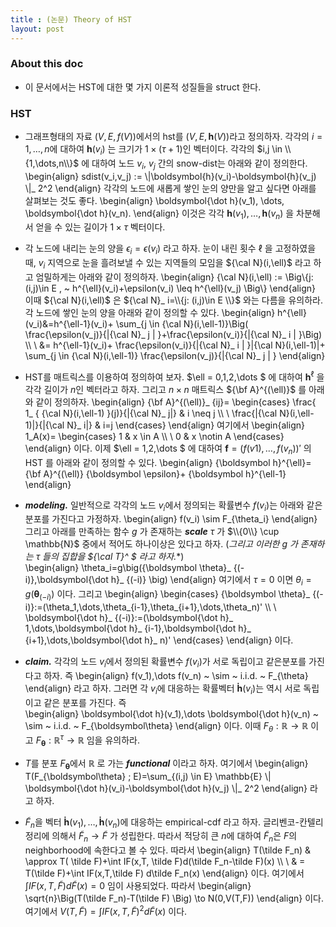 ```yaml
---
title : (논문) Theory of HST 
layout: post 
---
```


### About this doc

- 이 문서에서는 HST에 대한 몇 가지 이론적 성질들을 struct 한다. 

### HST 

- 그래프형태의 자료 $(V,E,f(V))$에서의 hst를 $(V,E,\boldsymbol{h}(V))$라고 정의하자. 각각의 $i=1,\dots,n$에 대하여 $\boldsymbol{h}(v_i)$ 는 크기가 $1\times (\tau+1)$인 벡터이다. 각각의 $i,j \in \\{1,\dots,n\\}$ 에 대하여 노드 $v_i$, $v_j$ 간의 snow-dist는 아래와 같이 정의한다. 
\begin{align}
sdist(v_i,v_j) := \\|\boldsymbol{h}(v_i)-\boldsymbol{h}(v_j) \\|_ 2^2 
\end{align}
각각의 노드에 새롭게 쌓인 눈의 양만을 알고 싶다면 아래를 살펴보는 것도 좋다. 
\begin{align}
\boldsymbol{\dot h}(v_1), \dots, \boldsymbol{\dot h}(v_n).
\end{align}
이것은 각각 $\boldsymbol{h}(v_1),\dots,\boldsymbol{h}(v_n)$ 을 차분해서 얻을 수 있는 길이가 $1\times \tau$ 벡터이다. 

- 각 노드에 내리는 눈의 양을 $\epsilon_i=\epsilon(v_i)$ 라고 하자. 눈이 내린 횟수 $\ell$ 을 고정하였을때, $v_i$ 지역으로 눈을 흘려보낼 수 있는 지역들의 모임을 ${\cal N}(i,\ell)$ 라고 하고 엄밀하게는 아래와 같이 정의하자. 
\begin{align}
{\cal N}(i,\ell) := \Big\\{j:(i,j)\in E , ~ h^{\ell}(v_i)+\epsilon(v_i) \leq h^{\ell}(v_j) \Big\\} 
\end{align}
이때 ${\cal N}(i,\ell)$ 은 ${\cal N}_ i=\\{j: (i,j)\in E \\}$ 와는 다름을 유의하라. 각 노드에 쌓인 눈의 양을 아래와 같이 정의할 수 있다. 
\begin{align}
h^{\ell}(v_i)&=h^{\ell-1}(v_i)+ \sum_{j \in {\cal N}(i,\ell-1)}\Big( \frac{\epsilon(v_j)}{\|{\cal N}_ j \| }+\frac{\epsilon(v_i)}{\|{\cal N}_ i \| }\Big)  \\\\ \\ 
&= h^{\ell-1}(v_i)+ \frac{\epsilon(v_i)}{\|{\cal N}_ i \| }\|{\cal N}(i,\ell-1)\|+ \sum_{j \in {\cal N}(i,\ell-1)} \frac{\epsilon(v_j)}{\|{\cal N}_ j \| }
\end{align}

- HST를 매트릭스를 이용하여 정의하여 보자. $\ell = 0,1,2,\dots $ 에 대하여 ${\boldsymbol h}^{\ell}$ 을 각각 길이가 $n$인 벡터라고 하자. 그리고 $n\times n$ 매트릭스 ${\bf A}^{(\ell)}$ 를 아래와 같이 정의하자. 
\begin{align}
{\bf A}^{(\ell)}_ {ij}=
\begin{cases} 
\frac{ 1_ { {\cal N}(i,\ell-1) }(j)}{\|{\cal N}_ j\|}  & i \neq j  \\\\ \\
\frac{\|{\cal N}(i,\ell-1)\|}{\|{\cal N}_ i\|} & i=j
\end{cases} 
\end{align}
여기에서 
\begin{align}
1_A(x)=
\begin{cases}
1 & x \in A \\\\ \\
0 & x \notin A 
\end{cases}
\end{align} 
이다. 이제 $\ell = 1,2,\dots $ 에 대하여 ${\boldsymbol f}=(f(v1),\dots,f(v_n))'$ 의 HST 를 아래와 같이 정의할 수 있다. 
\begin{align}
{\boldsymbol h}^{\ell}= {\bf A}^{(\ell)} {\boldsymbol \epsilon}+ {\boldsymbol h}^{\ell-1} 
\end{align}

- ***modeling.*** 일반적으로 각각의 노드 $v_i$에서 정의되는 확률변수 $f(v_i)$는 아래와 같은 분포를 가진다고 가정하자. 
\begin{align}
f(v_i) \sim F_{\theta_i}
\end{align}
그리고 아래를 만족하는 함수 $g$ 가 존재하는 ***scale*** $\tau$ 가 $\\{0\\} \cup \mathbb{N}$ 중에서 적어도 하나이상은 있다고 하자. (**그리고 이러한 $g$ 가 존재하는 $\tau$ 들의 집합을 ${\cal T}^* $ 라고 하자.**)  
\begin{align}
\theta_i=g\big({\boldsymbol \theta}_ {(-i)},\boldsymbol{\dot h}_ {(-i)} \big)
\end{align}
여기에서 $\tau=0$ 이면 $\theta_i=g\big({\boldsymbol \theta}_ {(-i)}\big)$ 이다. 그리고 
\begin{align}
\begin{cases}
{\boldsymbol \theta}_ {(-i)}:=(\theta_1,\dots,\theta_{i-1},\theta_{i+1},\dots,\theta_n)'  \\\\ \\
\boldsymbol{\dot h}_ {(-i)}:=(\boldsymbol{\dot h}_ 1,\dots,\boldsymbol{\dot h}_ {i-1},\boldsymbol{\dot h}_ {i+1},\dots,\boldsymbol{\dot h}_ n)' 
\end{cases}
\end{align}
이다. 

- ***claim.*** 각각의 노드 $v_i$에서 정의된 확률변수 $f(v_i)$가 서로 독립이고 같은분포를 가진다고 하자. 즉 
\begin{align}
f(v_1),\dots f(v_n) ~ \sim ~ i.i.d. ~ F_{\theta}
\end{align}
라고 하자. 그러면 각 $v_i$에 대응하는 확률벡터 $\boldsymbol{\dot h}(v_i)$는 역시 서로 독립이고 같은 분포를 가진다. 즉  
\begin{align}
\boldsymbol{\dot h}(v_1),\dots \boldsymbol{\dot h}(v_n) ~ \sim ~ i.i.d. ~ F_{\boldsymbol\theta}
\end{align}
이다. 이때 $F_{\theta}:\mathbb{R} \to \mathbb{R}$ 이고 $F_{\boldsymbol\theta}: \mathbb{R}^{\tau} \to \mathbb{R}$ 임을 유의하라. 

- $T$를 분포 $F_{\boldsymbol\theta}$에서 $\mathbb{R}$ 로 가는 ***functional*** 이라고 하자. 여기에서
\begin{align}
T(F_{\boldsymbol\theta} ; E)=\sum_{(i,j) \in E}  \mathbb{E} \\| \boldsymbol{\dot h}(v_i)-\boldsymbol{\dot h}(v_j) \\|_ 2^2
\end{align}
라고 하자. 

- $\tilde F_n$을 벡터 $\boldsymbol{\dot h}(v_1),\dots,\boldsymbol{\dot h}(v_n)$에 대응하는 empirical-cdf 라고 하자. 글리벤코-칸텔리 정리에 의해서 $\tilde F_n \to \tilde F$ 가 성립한다. 따라서 적당히 큰 $n$에 대하여 $\tilde F_n$은 $F$의 neighborhood에 속한다고 볼 수 있다. 따라서 
\begin{align}
T(\tilde F_n) & \approx  T( \tilde F)+\int IF(x,T, \tilde F)d(\tilde F_n-\tilde F)(x) \\\\ \\ 
& = T(\tilde F)+\int IF(x,T,\tilde F) d\tilde F_n(x) 
\end{align}
이다. 여기에서 $\int IF(x,T,\tilde F)d\tilde F(x)=0$ 임이 사용되었다. 따라서 
\begin{align}
\sqrt{n}\Big(T(\tilde F_n)-T(\tilde F) \Big) \to N(0,V(T,F))
\end{align}
이다. 여기에서 $V(T,\tilde F)=\int IF(x,T,\tilde F)^2 d\tilde F(x)$ 이다. 
